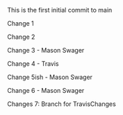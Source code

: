 This is the first initial commit to main

Change 1

Change 2

Change 3 - Mason Swager

Change 4 - Travis

Change 5ish - Mason Swager

Change 6 - Mason Swager

Changes 7: Branch for TravisChanges
